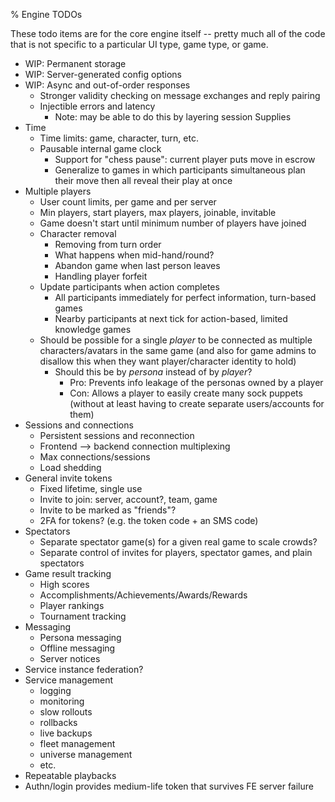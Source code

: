 % Engine TODOs

These todo items are for the core engine itself -- pretty much all of the code
that is not specific to a particular UI type, game type, or game.

* WIP: Permanent storage
* WIP: Server-generated config options
* WIP: Async and out-of-order responses
  * Stronger validity checking on message exchanges and reply pairing
  * Injectible errors and latency
    * Note: may be able to do this by layering session Supplies
* Time
  * Time limits: game, character, turn, etc.
  * Pausable internal game clock
    * Support for "chess pause": current player puts move in escrow
    * Generalize to games in which participants simultaneous plan their move
      then all reveal their play at once
* Multiple players
  * User count limits, per game and per server
  * Min players, start players, max players, joinable, invitable
  * Game doesn't start until minimum number of players have joined
  * Character removal
    * Removing from turn order
    * What happens when mid-hand/round?
    * Abandon game when last person leaves
    * Handling player forfeit
  * Update participants when action completes
    * All participants immediately for perfect information, turn-based games
    * Nearby participants at next tick for action-based, limited knowledge games
  * Should be possible for a single *player* to be connected as multiple
    characters/avatars in the same game (and also for game admins to disallow
    this when they want player/character identity to hold)
    * Should this be by *persona* instead of by *player*?
      * Pro: Prevents info leakage of the personas owned by a player
      * Con: Allows a player to easily create many sock puppets (without at
        least having to create separate users/accounts for them)
* Sessions and connections
  * Persistent sessions and reconnection
  * Frontend --> backend connection multiplexing
  * Max connections/sessions
  * Load shedding
* General invite tokens
  * Fixed lifetime, single use
  * Invite to join: server, account?, team, game
  * Invite to be marked as "friends"?
  * 2FA for tokens?  (e.g. the token code + an SMS code)
* Spectators
  * Separate spectator game(s) for a given real game to scale crowds?
  * Separate control of invites for players, spectator games, and plain spectators
* Game result tracking
  * High scores
  * Accomplishments/Achievements/Awards/Rewards
  * Player rankings
  * Tournament tracking
* Messaging
  * Persona messaging
  * Offline messaging
  * Server notices
* Service instance federation?
* Service management
  * logging
  * monitoring
  * slow rollouts
  * rollbacks
  * live backups
  * fleet management
  * universe management
  * etc.
* Repeatable playbacks
* Authn/login provides medium-life token that survives FE server failure
